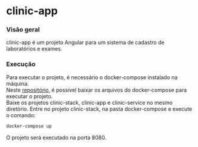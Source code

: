 # clinic-app

### Visão geral

clinic-app é um projeto Angular para um sistema de cadastro de laboratórios e exames.

### Execução

Para executar o projeto, é necessário o docker-compose instalado na máquina.  
Neste [repositório](https://github.com/caiocanalli/clinic-stack), é possível baixar os arquivos do docker-compose para executar o projeto.  
Baixe os projetos clinic-stack, clinic-app e clinic-service no mesmo diretório. Entre no projeto clinic-stack, na pasta docker-compose e execute o comando:

```sh
docker-compose up
```

O projeto será executado na porta 8080.

